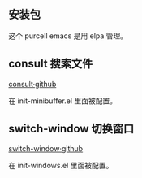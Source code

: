 ## 安装包

这个 purcell emacs 是用 elpa 管理。

## consult 搜索文件

[consult·github](https://github.com/minad/consult)

在 init-minibuffer.el 里面被配置。

## switch-window 切换窗口

[switch-window·github](https://github.com/dimitri/switch-window)

在 init-windows.el 里面被配置。
